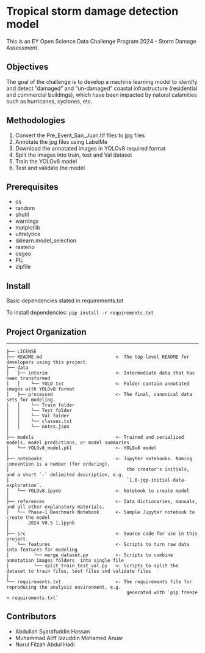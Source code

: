 # Tropical storm damage detection model

This is an EY Open Science Data Challenge Program 2024 - Storm Damage Assessment.

## Objectives

The goal of the challenge is to develop a machine learning model to identify and detect “damaged” and “un-damaged” coastal infrastructure (residential and commercial buildings), which have been impacted by natural calamities such as hurricanes, cyclones, etc.

## Methodologies
<ol>
    <li>Convert the Pre_Event_San_Juan.tif files to jpg files</li>
    <li>Annotate the jpg files using LabelMe</li>
    <li>Download the annotated images in YOLOv8 required format </li>
    <li>Split the images into train, test and Val dataset</li>        
    <li>Train the YOLOv8 model</li>
    <li>Test and validate the model</li>
</ol>

## Prerequisites
<ul>
    <li>os</li>
    <li>random</li>
    <li>shutil</li>
    <li>warnings</li>
    <li>matplotlib</li>
    <li>ultralytics</li>
    <li>sklearn.model_selection</li>
    <li>rasterio</li>
    <li>osgeo</li>
    <li>PIL</li>
    <li>zipfile</li>
</ul>

## Install

Basic dependencies stated in requirements.txt

To install dependencies: `pip install -r requirements.txt `

## Project Organization
------------

    ├── LICENSE
    ├── README.md                           <- The top-level README for developers using this project.
    ├── data
    │   ├── interim                         <- Intermediate data that has been transformed
    │   │    └── YOLO txt                   <- Folder contain annotated images with YOLOv8 format
    │   ├── processed                       <- The final, canonical data sets for modeling.
    │   │    └── Train folder
    │   │    └── Test folder
    │   │    └── Val folder     
    │   │    └── classes.txt
    │   │    └── notes.json
    │
    ├── models                              <- Trained and serialized models, model predictions, or model summaries
    │   └── YOLOv8_model.pkl                <- YOLOv8 model
    │
    ├── notebooks                           <- Jupyter notebooks. Naming convention is a number (for ordering),
    │                                           the creator's initials, and a short `-` delimited description, e.g.
    │                                           `1.0-jqp-initial-data-exploration`.
    │   └── YOLOv8.ipynb                    <- Notebook to create model
    │
    ├── references                          <- Data dictionaries, manuals, and all other explanatory materials.
    │   └── Phase-1 Benchmark Notebook      <- Sample Jupyter notebook to create the model
    │       2024 V0.5 1.ipynb
    │   
    ├── src                                 <- Source code for use in this project.
    │   └── features                        <- Scripts to turn raw data into features for modeling
    │         └── merge_dataset.py          <- Scripts to combine annotation images folders  into single file
    │         └── split_train_test_val.py   <- Scripts to split the dataset to train files, test files and validate files
    │
    └── requirements.txt                    <- The requirements file for reproducing the analysis environment, e.g.
                                                generated with `pip freeze > requirements.txt`

## Contributors
<ul>
    <li>Abdullah Syarafuddin Hassan</li>
    <li>Muhammad Aliff Izzuddin Mohamed Anuar</li>
    <li>Nurul Filzah Abdul Hadi</li>
</ul>
